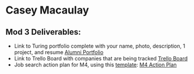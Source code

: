 # Casey Macaulay

## Mod 3 Deliverables:

* Link to Turing portfolio complete with your name, photo, description, 1 project, and resume
[Alumni Portfolio](https://www.turing.io/alumni/casey-macaulay)
* Link to Trello Board with companies that are being tracked
[Trello Board](https://trello.com/b/D7ucaPke/find-a-job)
* Job search action plan for M4, using this [template](https://github.com/turingschool/career-development-curriculum/blob/master/module_three/mod_4_action_plan_template.md):
[M4 Action Plan](https://github.com/cmacaulay/career-development-curriculum/blob/master/module_three/mod_4_action_plan_template.md)
